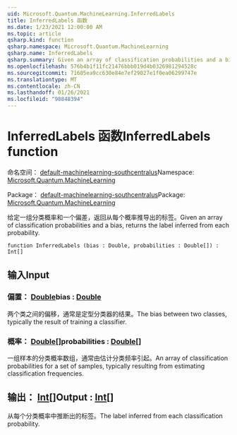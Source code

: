 ```yaml
---
uid: Microsoft.Quantum.MachineLearning.InferredLabels
title: InferredLabels 函数
ms.date: 1/23/2021 12:00:00 AM
ms.topic: article
qsharp.kind: function
qsharp.namespace: Microsoft.Quantum.MachineLearning
qsharp.name: InferredLabels
qsharp.summary: Given an array of classification probabilities and a bias, returns the label inferred from each probability.
ms.openlocfilehash: 576b4b1f11fc21476bbb019d4b0326981294528c
ms.sourcegitcommit: 71605ea9cc630e84e7ef29027e1f0ea06299747e
ms.translationtype: MT
ms.contentlocale: zh-CN
ms.lasthandoff: 01/26/2021
ms.locfileid: "98848394"
---
```

# <a name="inferredlabels-function"></a><span data-ttu-id="927ef-102">InferredLabels 函数</span><span class="sxs-lookup"><span data-stu-id="927ef-102">InferredLabels function</span></span>

<span data-ttu-id="927ef-103">命名空间： [default-machinelearning-southcentralus](xref:Microsoft.Quantum.MachineLearning)</span><span class="sxs-lookup"><span data-stu-id="927ef-103">Namespace: [Microsoft.Quantum.MachineLearning](xref:Microsoft.Quantum.MachineLearning)</span></span>

<span data-ttu-id="927ef-104">Package： [default-machinelearning-southcentralus](https://nuget.org/packages/Microsoft.Quantum.MachineLearning)</span><span class="sxs-lookup"><span data-stu-id="927ef-104">Package: [Microsoft.Quantum.MachineLearning](https://nuget.org/packages/Microsoft.Quantum.MachineLearning)</span></span>


<span data-ttu-id="927ef-105">给定一组分类概率和一个偏差，返回从每个概率推导出的标签。</span><span class="sxs-lookup"><span data-stu-id="927ef-105">Given an array of classification probabilities and a bias, returns the label inferred from each probability.</span></span>

```qsharp
function InferredLabels (bias : Double, probabilities : Double[]) : Int[]
```


## <a name="input"></a><span data-ttu-id="927ef-106">输入</span><span class="sxs-lookup"><span data-stu-id="927ef-106">Input</span></span>

### <a name="bias--double"></a><span data-ttu-id="927ef-107">偏置： [Double](xref:microsoft.quantum.lang-ref.double)</span><span class="sxs-lookup"><span data-stu-id="927ef-107">bias : [Double](xref:microsoft.quantum.lang-ref.double)</span></span>

<span data-ttu-id="927ef-108">两个类之间的偏移，通常是定型分类器的结果。</span><span class="sxs-lookup"><span data-stu-id="927ef-108">The bias between two classes, typically the result of training a classifier.</span></span>


### <a name="probabilities--double"></a><span data-ttu-id="927ef-109">概率： [Double](xref:microsoft.quantum.lang-ref.double)[]</span><span class="sxs-lookup"><span data-stu-id="927ef-109">probabilities : [Double](xref:microsoft.quantum.lang-ref.double)[]</span></span>

<span data-ttu-id="927ef-110">一组样本的分类概率数组，通常由估计分类频率引起。</span><span class="sxs-lookup"><span data-stu-id="927ef-110">An array of classification probabilities for a set of samples, typically resulting from estimating classification frequencies.</span></span>



## <a name="output--int"></a><span data-ttu-id="927ef-111">输出： [Int](xref:microsoft.quantum.lang-ref.int)[]</span><span class="sxs-lookup"><span data-stu-id="927ef-111">Output : [Int](xref:microsoft.quantum.lang-ref.int)[]</span></span>

<span data-ttu-id="927ef-112">从每个分类概率中推断出的标签。</span><span class="sxs-lookup"><span data-stu-id="927ef-112">The label inferred from each classification probability.</span></span>